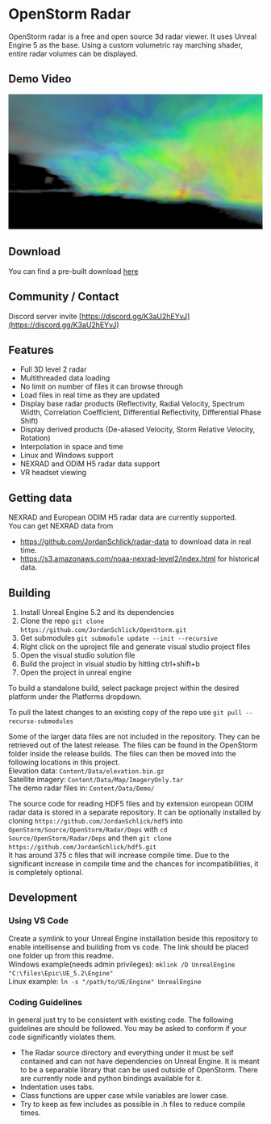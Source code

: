 # OpenStorm Radar

OpenStorm radar is a free and open source 3d radar viewer. It uses Unreal Engine 5 as the base. Using a custom volumetric ray marching shader, entire radar volumes can be displayed.


## Demo Video
[![OpenStorm Demo](docs/img/OpenStorm2.jpg)](https://www.youtube.com/watch?v=9j1-sNnDQwY "OpenStorm Demo")


## Download
You can find a pre-built download [here](https://github.com/JordanSchlick/OpenStorm/releases/latest/)


## Community / Contact
Discord server invite [https://discord.gg/K3aU2hEYvJ](https://discord.gg/K3aU2hEYvJ)


## Features
* Full 3D level 2 radar
* Multithreaded data loading
* No limit on number of files it can browse through
* Load files in real time as they are updated
* Display base radar products (Reflectivity, Radial Velocity, Spectrum Width, Correlation Coefficient, Differential Reflectivity, Differential Phase Shift)
* Display derived products  (De-aliased Velocity, Storm Relative Velocity, Rotation)
* Interpolation in space and time
* Linux and Windows support
* NEXRAD and ODIM H5 radar data support
* VR headset viewing


## Getting data
NEXRAD and European ODIM H5 radar data are currently supported.  
You can get NEXRAD data from
* https://github.com/JordanSchlick/radar-data to download data in real time.
* https://s3.amazonaws.com/noaa-nexrad-level2/index.html for historical data.


## Building
1. Install Unreal Engine 5.2 and its dependencies
2. Clone the repo `git clone https://github.com/JordanSchlick/OpenStorm.git`
3. Get submodules `git submodule update --init --recursive`
4. Right click on the uproject file and generate visual studio project files
5. Open the visual studio solution file
6. Build the project in visual studio by hitting ctrl+shift+b
7. Open the project in unreal engine

To build a standalone build, select package project within the desired platform under the Platforms dropdown.

To pull the latest changes to an existing copy of the repo use `git pull --recurse-submodules`  

Some of the larger data files are not included in the repository. They can be retrieved out of the latest release. The files can be found in the OpenStorm folder inside the release builds. The files can then be moved into the following locations in this project.  
Elevation data: `Content/Data/elevation.bin.gz`  
Satellite imagery: `Content/Data/Map/ImageryOnly.tar`  
The demo radar files in: `Content/Data/Demo/`  

The source code for reading HDF5 files and by extension european ODIM radar data is stored in a separate repository. It can be optionally installed by cloning `https://github.com/JordanSchlick/hdf5` into `OpenStorm/Source/OpenStorm/Radar/Deps` with `cd Source/OpenStorm/Radar/Deps` and then `git clone https://github.com/JordanSchlick/hdf5.git`  
It has around 375 c files that will increase compile time. Due to the significant increase in compile time and the chances for incompatibilities, it is completely optional.


## Development
### Using VS Code
Create a symlink to your Unreal Engine installation beside this repository to enable intellisense and building from vs code. The link should be placed one folder up from this readme.  
Windows example(needs admin privileges): `mklink /D UnrealEngine "C:\files\Epic\UE_5.2\Engine"`  
Linux example: `ln -s "/path/to/UE/Engine" UnrealEngine`  
### Coding Guidelines
In general just try to be consistent with existing code. The following guidelines are should be followed. You may be asked to conform if your code significantly violates them.
* The Radar source directory and everything under it must be self contained and can not have dependencies on Unreal Engine. It is meant to be a separable library that can be used outside of OpenStorm. There are currently node and python bindings available for it.
* Indentation uses tabs.
* Class functions are upper case while variables are lower case.
* Try to keep as few includes as possible in .h files to reduce compile times.

